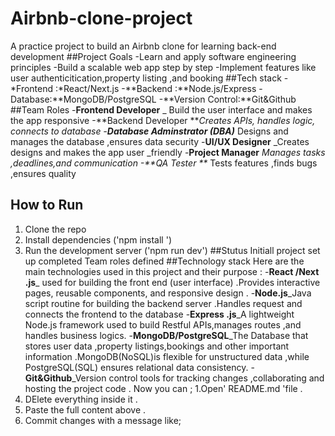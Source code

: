 # Airbnb-clone-project
A practice project to build an Airbnb clone for learning back-end development 
##Project Goals 
-Learn and apply software engineering principles 
-Build a scalable web app step by step 
-Implement features like user authenticitication,property listing ,and booking 
##Tech stack 
-*Frontend :*React/Next.js
-**Backend :**Node.js/Express
-Database:**MongoDB/PostgreSQL
-**Version Control:**Git&Github 
##Team Roles
-**Frontend Developer** _ Build the user interface and makes the app responsive 
-**Backend Developer **_Creates APIs, handles logic, connects to database 
-**Database Adminstrator (DBA)**_ Designs and manages the database ,ensures data security 
-**UI/UX Designer** _Creates designs and makes the app user _friendly 
-**Project Manager** _Manages tasks ,deadlines,and communication
-**QA Tester **_ Tests features ,finds bugs ,ensures quality 
## How to Run 
1. Clone the repo
2. Install dependencies ('npm install ')
3. Run the development server ('npm run dev')
   ##Stutus
   Initiall project set up completed
   Team roles defined 
   ##Technology stack
   Here are the main technologies used in this project and their purpose :
   -**React /Next .js**_ used for building the front end (user interface) .Provides interactive pages, reusable components, and responsive design .
   -**Node.js**_Java script routine for building the backend server .Handles request and connects the frontend to the database
   -**Express .js**_A lightweight Node.js framework used to build Restful APIs,manages routes ,and handles business logics.
   -**MongoDB/PostgreSQL**_The Database that stores user data ,property listings,bookings and other important information .MongoDB(NoSQL)is flexible for unstructured data ,while PostgreSQL(SQL) ensures relational data consistency.
   -**Git&Github**_Version control tools for tracking changes ,collaborating and hosting the project code .
Now you can ;
1.Open' README.md 'file .
2. DElete everything inside it .
3. Paste the full content above .
4. Commit changes with a message like; 

